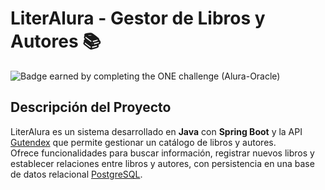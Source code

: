 # LiterAlura - Gestor de Libros y Autores :books:
![Badge earned by completing the ONE challenge (Alura-Oracle)](https://github.com/user-attachments/assets/87c2bf15-9cbd-4439-b774-4406366a631e)


## Descripción del Proyecto

LiterAlura es un sistema desarrollado en **Java** con **Spring Boot** y la API [Gutendex](https://gutendex.com/) que permite gestionar un catálogo de libros y autores.  
Ofrece funcionalidades para buscar información, registrar nuevos libros y establecer relaciones entre libros y autores, con persistencia en una base de datos relacional [PostgreSQL](https://www.postgresql.org/).  

